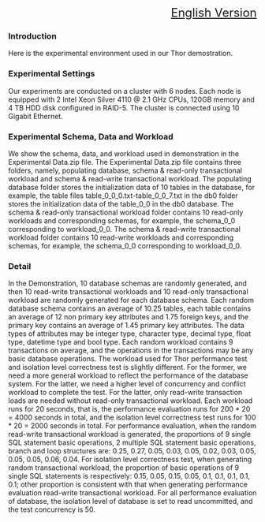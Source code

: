 <font size=5><div align="right"><a href="https://github.com/daseECNU/Thor-Data/README-en.md">English Version</a></div>
</font>

### Introduction 
Here is the experimental environment used in our Thor demostration.

### Experimental Settings
Our experiments are conducted on a cluster with 6 nodes. Each node is equipped with 2 Intel Xeon Silver 4110 @ 2.1 GHz CPUs, 120GB memory and 4 TB HDD disk configured in RAID-5. The cluster is connected using 10 Gigabit Ethernet. 


### Experimental Schema, Data and Workload
We show the schema, data, and workload used in demonstration in the Experimental Data.zip file. The Experimental Data.zip file contains three folders, namely, populating database, schema & read-only transactional workload and schema & read-write transactional workload. The populating database folder stores the initialization data of 10 tables in the database, for example, the table files table_0_0_0.txt-table_0_0_7.txt in the db0 folder stores the initialization data of the table_0_0 in the db0 database. The schema & read-only transactional workload folder contains 10 read-only workloads and corresponding schemas, for example, the schema_0_0 corresponding to workload_0_0. The schema & read-write transactional workload folder contains 10 read-write workloads and corresponding schemas, for example, the schema_0_0 corresponding to workload_0_0.


### Detail
In the Demonstration, 10 database schemas are randomly generated, and then 10 read-write transactional workloads and 10 read-only transactional workload are randomly generated for each database schema. Each random database schema contains an average of 10.25 tables, each table contains an average of 12 non primary key attributes and 1.75 foreign keys, and the primary key contains an average of 1.45 primary key attributes. The data types of attributes may be integer type, character type, decimal type, float type, datetime type and bool type. Each random workload contains 9 transactions on average, and the operations in the transactions may be any basic database operations. The workload used for Thor performance test and isolation level correctness test is slightly different. For the former, we need a more general workload to reflect the performance of the database system. For the latter, we need a higher level of concurrency and conflict workload to complete the test. For the latter, only read-write transaction loads are needed without read-only transactional workload. Each workload runs for 20 seconds, that is, the performance evaluation runs for 200 * 20 = 4000 seconds in total, and the isolation level correctness test runs for 100 * 20 = 2000 seconds in total. For performance evaluation, when the random read-write transactional workload is generated, the proportions of 9 single SQL statement basic operations, 2 multiple SQL statement basic operations, branch and loop structures are: 0.25, 0.27, 0.05, 0.03, 0.05, 0.02, 0.03, 0.05, 0.05, 0.05, 0.06, 0.04. For isolation level correctness test, when generating random transactional workload, the proportion of basic operations of 9 single SQL statements is respectively: 0.15, 0.05, 0.15, 0.05, 0.1, 0.1, 0.1, 0.1, 0.1; other proportion is consistent with that when generating performance evaluation read-write transactional workload. For all performance evaluation of database, the isolation level of database is set to read uncommitted, and the test concurrency is 50.

